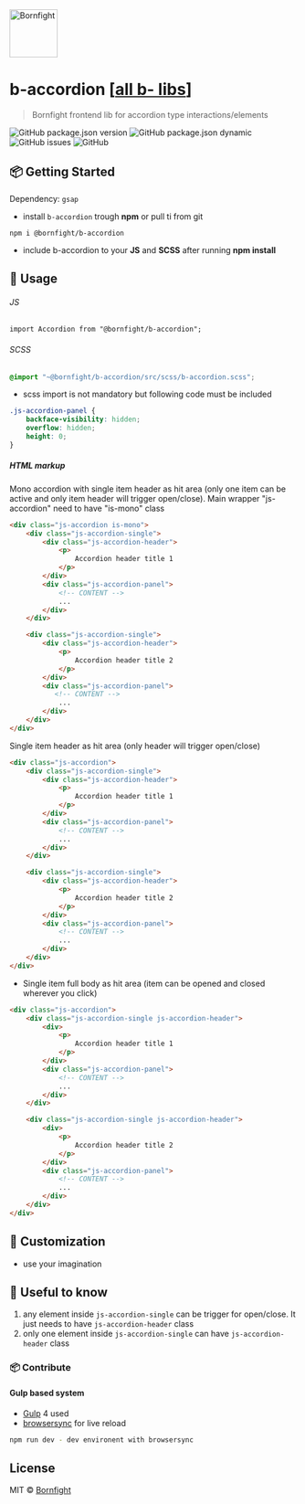 <a href="http://www.bornfight.com">
<img width="84px" src="https://www.bornfight.com/wp-content/themes/bf/static/ui/BF-sign-dark.svg?" title="Bornfight" alt="Bornfight">
</a>

# b-accordion [[all b- libs](https://github.com/bornfight/b-lib-archive/)]

> Bornfight frontend lib for accordion type interactions/elements

![GitHub package.json version](https://img.shields.io/github/package-json/v/bornfight/b-accordion?style=flat-square)
![GitHub package.json dynamic](https://img.shields.io/github/package-json/keywords/bornfight/b-accordion?style=flat-square)
![GitHub issues](https://img.shields.io/github/issues/bornfight/b-accordion?style=flat-square)
![GitHub](https://img.shields.io/github/license/bornfight/b-accordion?style=flat-square)

## 📦 Getting Started

Dependency: `gsap`

- install `b-accordion` trough __npm__ or pull ti from git

```
npm i @bornfight/b-accordion
```

- include b-accordion to your __JS__ and __SCSS__ after running __npm install__

## 🔨️ Usage 

###### JS
``` JS
import Accordion from "@bornfight/b-accordion";
```

###### SCSS
``` SCSS
@import "~@bornfight/b-accordion/src/scss/b-accordion.scss";
```

* scss import is not mandatory but following code must be included
```CSS
.js-accordion-panel {
    backface-visibility: hidden;
    overflow: hidden;
    height: 0;
}
```

##### HTML markup

Mono accordion with single item header as hit area (only one item can be active and only item header will trigger open/close). Main wrapper "js-accordion" need to have "is-mono" class

```HTML
<div class="js-accordion is-mono">
    <div class="js-accordion-single">
        <div class="js-accordion-header">
            <p>
                Accordion header title 1
            </p>
        </div>
        <div class="js-accordion-panel">
            <!-- CONTENT -->
            ...
        </div>
    </div>

    <div class="js-accordion-single">
        <div class="js-accordion-header">
            <p>
                Accordion header title 2
            </p>
        </div>
        <div class="js-accordion-panel">
           <!-- CONTENT -->
            ...
        </div>
    </div>
</div>
```

Single item header as hit area (only header will trigger open/close)

```HTML
<div class="js-accordion">
    <div class="js-accordion-single">
        <div class="js-accordion-header">
            <p>
                Accordion header title 1
            </p>
        </div>
        <div class="js-accordion-panel">
            <!-- CONTENT -->
            ...
        </div>
    </div>

    <div class="js-accordion-single">
        <div class="js-accordion-header">
            <p>
                Accordion header title 2
            </p>
        </div>
        <div class="js-accordion-panel">
            <!-- CONTENT -->
            ...
        </div>
    </div>
</div>
```

- Single item full body as hit area (item can be opened and closed wherever you click)

```HTML
<div class="js-accordion">
    <div class="js-accordion-single js-accordion-header">
        <div>
            <p>
                Accordion header title 1
            </p>
        </div>
        <div class="js-accordion-panel">
            <!-- CONTENT -->
            ...
        </div>
    </div>

    <div class="js-accordion-single js-accordion-header">
        <div>
            <p>
                Accordion header title 2
            </p>
        </div>
        <div class="js-accordion-panel">
            <!-- CONTENT -->
            ...
        </div>
    </div>
</div>
```
     
## 💎 Customization
- use your imagination

## 🚀 Useful to know

1. any element inside `js-accordion-single` can be trigger for open/close. It just needs to have `js-accordion-header` class
2. only one element inside `js-accordion-single` can have `js-accordion-header` class
   
### 📦 Contribute

#### Gulp based system 
 - [Gulp](https://gulpjs.com/) 4 used
 - [browsersync](https://browsersync.io/) for live reload
 
```bash
npm run dev - dev environent with browsersync
```

## License

MIT © [Bornfight](https://www.bornfight.com)
